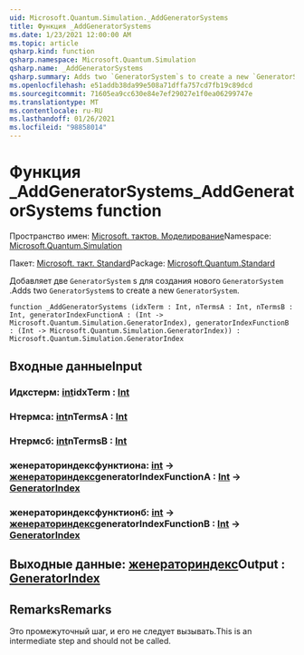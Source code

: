 ```yaml
---
uid: Microsoft.Quantum.Simulation._AddGeneratorSystems
title: Функция _AddGeneratorSystems
ms.date: 1/23/2021 12:00:00 AM
ms.topic: article
qsharp.kind: function
qsharp.namespace: Microsoft.Quantum.Simulation
qsharp.name: _AddGeneratorSystems
qsharp.summary: Adds two `GeneratorSystem`s to create a new `GeneratorSystem`.
ms.openlocfilehash: e51addb38da99e508a71dffa757cd7fb19c89dcd
ms.sourcegitcommit: 71605ea9cc630e84e7ef29027e1f0ea06299747e
ms.translationtype: MT
ms.contentlocale: ru-RU
ms.lasthandoff: 01/26/2021
ms.locfileid: "98858014"
---
```

# <a name="_addgeneratorsystems-function"></a><span data-ttu-id="be043-102">Функция _AddGeneratorSystems</span><span class="sxs-lookup"><span data-stu-id="be043-102">_AddGeneratorSystems function</span></span>

<span data-ttu-id="be043-103">Пространство имен: [Microsoft. тактов. Моделирование](xref:Microsoft.Quantum.Simulation)</span><span class="sxs-lookup"><span data-stu-id="be043-103">Namespace: [Microsoft.Quantum.Simulation](xref:Microsoft.Quantum.Simulation)</span></span>

<span data-ttu-id="be043-104">Пакет: [Microsoft. такт. Standard](https://nuget.org/packages/Microsoft.Quantum.Standard)</span><span class="sxs-lookup"><span data-stu-id="be043-104">Package: [Microsoft.Quantum.Standard](https://nuget.org/packages/Microsoft.Quantum.Standard)</span></span>


<span data-ttu-id="be043-105">Добавляет две `GeneratorSystem` s для создания нового `GeneratorSystem` .</span><span class="sxs-lookup"><span data-stu-id="be043-105">Adds two `GeneratorSystem`s to create a new `GeneratorSystem`.</span></span>

```qsharp
function _AddGeneratorSystems (idxTerm : Int, nTermsA : Int, nTermsB : Int, generatorIndexFunctionA : (Int -> Microsoft.Quantum.Simulation.GeneratorIndex), generatorIndexFunctionB : (Int -> Microsoft.Quantum.Simulation.GeneratorIndex)) : Microsoft.Quantum.Simulation.GeneratorIndex
```


## <a name="input"></a><span data-ttu-id="be043-106">Входные данные</span><span class="sxs-lookup"><span data-stu-id="be043-106">Input</span></span>

### <a name="idxterm--int"></a><span data-ttu-id="be043-107">Идкстерм: [int](xref:microsoft.quantum.lang-ref.int)</span><span class="sxs-lookup"><span data-stu-id="be043-107">idxTerm : [Int](xref:microsoft.quantum.lang-ref.int)</span></span>




### <a name="ntermsa--int"></a><span data-ttu-id="be043-108">Нтермса: [int](xref:microsoft.quantum.lang-ref.int)</span><span class="sxs-lookup"><span data-stu-id="be043-108">nTermsA : [Int](xref:microsoft.quantum.lang-ref.int)</span></span>




### <a name="ntermsb--int"></a><span data-ttu-id="be043-109">Нтермсб: [int](xref:microsoft.quantum.lang-ref.int)</span><span class="sxs-lookup"><span data-stu-id="be043-109">nTermsB : [Int](xref:microsoft.quantum.lang-ref.int)</span></span>




### <a name="generatorindexfunctiona--int---generatorindex"></a><span data-ttu-id="be043-110">женераториндексфунктиона: [int](xref:microsoft.quantum.lang-ref.int) -> [женераториндекс](xref:Microsoft.Quantum.Simulation.GeneratorIndex)</span><span class="sxs-lookup"><span data-stu-id="be043-110">generatorIndexFunctionA : [Int](xref:microsoft.quantum.lang-ref.int) -> [GeneratorIndex](xref:Microsoft.Quantum.Simulation.GeneratorIndex)</span></span>




### <a name="generatorindexfunctionb--int---generatorindex"></a><span data-ttu-id="be043-111">женераториндексфунктионб: [int](xref:microsoft.quantum.lang-ref.int) -> [женераториндекс](xref:Microsoft.Quantum.Simulation.GeneratorIndex)</span><span class="sxs-lookup"><span data-stu-id="be043-111">generatorIndexFunctionB : [Int](xref:microsoft.quantum.lang-ref.int) -> [GeneratorIndex](xref:Microsoft.Quantum.Simulation.GeneratorIndex)</span></span>





## <a name="output--generatorindex"></a><span data-ttu-id="be043-112">Выходные данные: [женераториндекс](xref:Microsoft.Quantum.Simulation.GeneratorIndex)</span><span class="sxs-lookup"><span data-stu-id="be043-112">Output : [GeneratorIndex](xref:Microsoft.Quantum.Simulation.GeneratorIndex)</span></span>



## <a name="remarks"></a><span data-ttu-id="be043-113">Remarks</span><span class="sxs-lookup"><span data-stu-id="be043-113">Remarks</span></span>

<span data-ttu-id="be043-114">Это промежуточный шаг, и его не следует вызывать.</span><span class="sxs-lookup"><span data-stu-id="be043-114">This is an intermediate step and should not be called.</span></span>